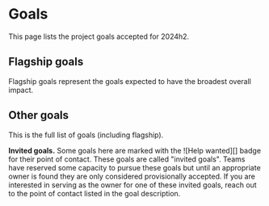 # Goals

This page lists the <!-- #GOALS --> project goals accepted for 2024h2.

## Flagship goals

Flagship goals represent the goals expected to have the broadest overall impact. 

<!-- FLAGSHIP GOALS -->

## Other goals

This is the full list of goals (including flagship).

**Invited goals.** Some goals here are marked with the ![Help wanted][] badge for their point of contact. These goals are called "invited goals". Teams have reserved some capacity to pursue these goals but until an appropriate owner is found they are only considered provisionally accepted. If you are interested in serving as the owner for one of these invited goals, reach out to the point of contact listed in the goal description.

<!-- OTHER GOALS -->
